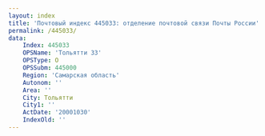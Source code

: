 ```yaml
---
layout: index
title: 'Почтовый индекс 445033: отделение почтовой связи Почты России'
permalink: /445033/
data:
    Index: 445033
    OPSName: 'Тольятти 33'
    OPSType: О
    OPSSubm: 445000
    Region: 'Самарская область'
    Autonom: ''
    Area: ''
    City: Тольятти
    City1: ''
    ActDate: '20001030'
    IndexOld: ''
---
```

